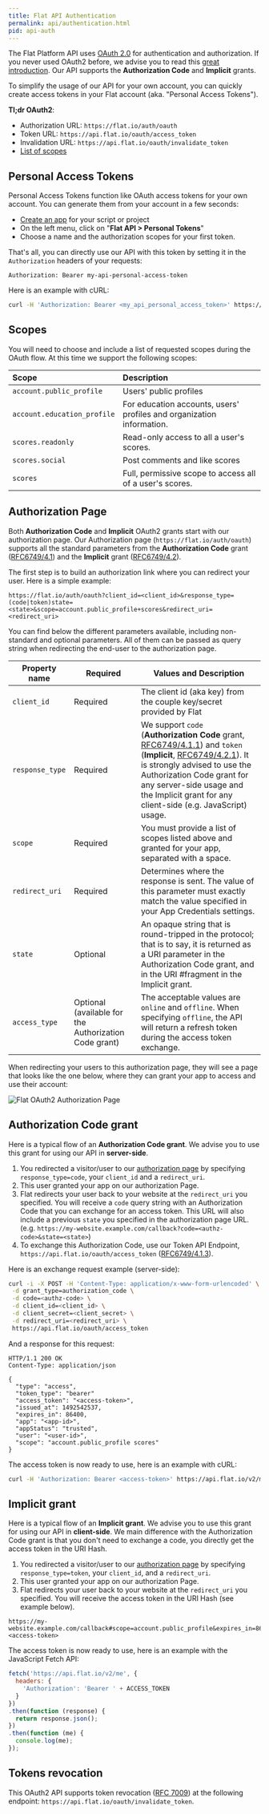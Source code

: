 ```yaml
---
title: Flat API Authentication
permalink: api/authentication.html
pid: api-auth
---
```


The Flat Platform API uses [OAuth 2.0](https://oauth.net/2/) for authentication and authorization. If you never used OAuth2 before, we advise you to read this [great introduction](https://www.digitalocean.com/community/tutorials/an-introduction-to-oauth-2). Our API supports the **Authorization Code** and **Implicit** grants.

To simplify the usage of our API for your own account, you can quickly create access tokens in your Flat account (aka. "Personal Access Tokens").

**Tl;dr OAuth2**:

* Authorization URL: `https://flat.io/auth/oauth`
* Token URL: `https://api.flat.io/oauth/access_token`
* Invalidation URL: `https://api.flat.io/oauth/invalidate_token`
* [List of scopes](#scopes)

## Personal Access Tokens

Personal Access Tokens function like OAuth access tokens for your own account. You can generate them from your account in a few seconds:

* [Create an app](https://flat.io/developers/apps) for your script or project
* On the left menu, click on "**Flat API > Personal Tokens**"
* Choose a name and the authorization scopes for your first token.

That's all, you can directly use our API with this token by setting it in the `Authorization` headers of your requests:

```
Authorization: Bearer my-api-personal-access-token
```

Here is an example with cURL:

```bash
curl -H 'Authorization: Bearer <my_api_personal_access_token>' https://api.flat.io/v2/me
```

## Scopes

You will need to choose and include a list of requested scopes during the OAuth flow. At this time we support the following scopes:

| Scope | Description |
|:------|:------------|
| `account.public_profile` | Users' public profiles |
| `account.education_profile` | For education accounts, users' profiles and organization information. |
| `scores.readonly` | Read-only access to all a user's scores. |
| `scores.social` | Post comments and like scores |
| `scores` | Full, permissive scope to access all of a user's scores. |

## Authorization Page

Both **Authorization Code** and **Implicit** OAuth2 grants start with our authorization page. Our Authorization page (`https://flat.io/auth/oauth`) supports all the standard parameters from the **Authorization Code** grant ([RFC6749/4.1](https://tools.ietf.org/html/rfc6749#section-4.1)) and the **Implicit** grant ([RFC6749/4.2](https://tools.ietf.org/html/rfc6749#section-4.2)).

The first step is to build an authorization link where you can redirect your user. Here is a simple example:

```
https://flat.io/auth/oauth?client_id=<client_id>&response_type=(code|token)state=<state>&scope=account.public_profile+scores&redirect_uri=<redirect_uri>
```

You can find below the different parameters available, including non-standard and optional parameters. All of them can be passed as query string when redirecting the end-user to the authorization page.

Property name  | Required | Values and Description
---------------|----------|-----------------------
`client_id`    | Required | The client id (aka key) from the couple key/secret provided by Flat
`response_type`| Required | We support `code` (**Authorization Code** grant, [RFC6749/4.1.1](https://tools.ietf.org/html/rfc6749#section-4.1.1)) and `token` (**Implicit**, [RFC6749/4.2.1](https://tools.ietf.org/html/rfc6749#section-4.2.1)). It is strongly advised to use the Authorization Code grant for any server-side usage and the Implicit grant for any client-side (e.g. JavaScript) usage.
`scope`        | Required | You must provide a list of scopes listed above and granted for your app, separated with a space.
`redirect_uri` | Required | Determines where the response is sent. The value of this parameter must exactly match the value specified in your App Credentials settings.
`state`        | Optional | An opaque string that is round-tripped in the protocol; that is to say, it is returned as a URI parameter in the Authorization Code grant, and in the URI #fragment in the Implicit grant.
`access_type`  | Optional (available for the Authorization Code grant) | The acceptable values are `online` and `offline`. When specifying `offline`, the API will return a refresh token during the access token exchange.

When redirecting your users to this authorization page, they will see a page that looks like the one below, where they can grant your app to access and use their account:

![Flat OAuth2 Authorization Page]({{site.baseurl}}/assets/img/api-authz-page.png)

## Authorization Code grant

Here is a typical flow of an **Authorization Code grant**. We advise you to use this grant for using our API in **server-side**.

1. You redirected a visitor/user to our [authorization page](#authorization-page) by specifying `response_type=code`, your `client_id` and a `redirect_uri`.
2. This user granted your app on our authorization Page.
3. Flat redirects your user back to your website at the `redirect_uri` you specified. You will receive a `code` query string with an Authorization Code that you can exchange for an access token. This URL will also include a previous `state` you specified in the authorization page URL. (e.g. `https://my-website.example.com/callback?code=<authz-code>&state=<state>`)
4. To exchange this Authorization Code, use our Token API Endpoint, `https://api.flat.io/oauth/access_token` ([RFC6749/4.1.3](https://tools.ietf.org/html/rfc6749#section-4.1.3)).

Here is an exchange request example (server-side):

```bash
curl -i -X POST -H 'Content-Type: application/x-www-form-urlencoded' \
 -d grant_type=authorization_code \
 -d code=<authz-code> \
 -d client_id=<client_id> \
 -d client_secret=<client_secret> \
 -d redirect_uri=<redirect_uri> \
 https://api.flat.io/oauth/access_token
```

And a response for this request:

```
HTTP/1.1 200 OK
Content-Type: application/json

{
  "type": "access",
  "token_type": "bearer"
  "access_token": "<access-token>",
  "issued_at": 1492542537,
  "expires_in": 86400,
  "app": "<app-id>",
  "appStatus": "trusted",
  "user": "<user-id>",
  "scope": "account.public_profile scores"
}
```

The access token is now ready to use, here is an example with cURL:

```bash
curl -H 'Authorization: Bearer <access-token>' https://api.flat.io/v2/me
```

## Implicit grant

Here is a typical flow of an **Implicit grant**. We advise you to use this grant for using our API in **client-side**. We main difference with the Authorization Code grant is that you don't need to exchange a code, you directly get the access token in the URI Hash.

1. You redirected a visitor/user to our [authorization page](#authorization-page) by specifying `response_type=token`, your `client_id`, and a `redirect_uri`.
2. This user granted your app on our authorization Page.
3. Flat redirects your user back to your website at the `redirect_uri` you specified. You will receive the access token in the URI Hash (see example below).

```
https://my-website.example.com/callback#scope=account.public_profile&expires_in=86400&access_token=<access-token>
```

The access token is now ready to use, here is an example with the JavaScript Fetch API:

```javascript
fetch('https://api.flat.io/v2/me', {
  headers: {
    'Authorization': 'Bearer ' + ACCESS_TOKEN
  }
})
.then(function (response) {
  return response.json();
})
.then(function (me) {
  console.log(me);
});
```

## Tokens revocation

This OAuth2 API supports token revocation ([RFC 7009](http://tools.ietf.org/html/rfc7009)) at the following endpoint: `https://api.flat.io/oauth/invalidate_token`.
